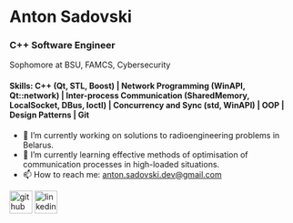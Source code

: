 # Anton Sadovski
### C++ Software Engineer

Sophomore at BSU, FAMCS, Cybersecurity 

#### Skills: C++ (Qt, STL, Boost) | Network Programming (WinAPI, Qt::network) | Inter-process Communication (SharedMemory, LocalSocket, DBus, Ioctl) | Concurrency and Sync (std, WinAPI) | OOP | Design Patterns | Git

- 🔭 I’m currently working on solutions to radioengineering problems in Belarus.
- 🌱 I’m currently learning effective methods of optimisation of communication processes in high-loaded situations.
- 📫 How to reach me: anton.sadovski.dev@gmail.com


[<img src='https://cdn.jsdelivr.net/npm/simple-icons@3.0.1/icons/github.svg' alt='github' height='40'>](https://github.com/Crucinio)  [<img src='https://cdn.jsdelivr.net/npm/simple-icons@3.0.1/icons/linkedin.svg' alt='linkedin' height='40'>](https://www.linkedin.com/in/anton-sadovski-8b50122b0/)  

